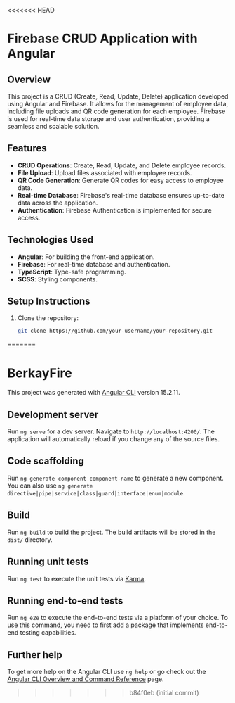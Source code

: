 <<<<<<< HEAD
# Firebase CRUD Application with Angular

## Overview

This project is a CRUD (Create, Read, Update, Delete) application developed using Angular and Firebase. It allows for the management of employee data, including file uploads and QR code generation for each employee. Firebase is used for real-time data storage and user authentication, providing a seamless and scalable solution.

## Features

- **CRUD Operations**: Create, Read, Update, and Delete employee records.
- **File Upload**: Upload files associated with employee records.
- **QR Code Generation**: Generate QR codes for easy access to employee data.
- **Real-time Database**: Firebase's real-time database ensures up-to-date data across the application.
- **Authentication**: Firebase Authentication is implemented for secure access.

## Technologies Used

- **Angular**: For building the front-end application.
- **Firebase**: For real-time database and authentication.
- **TypeScript**: Type-safe programming.
- **SCSS**: Styling components.

## Setup Instructions

1. Clone the repository:
   ```bash
   git clone https://github.com/your-username/your-repository.git
=======
# BerkayFire

This project was generated with [Angular CLI](https://github.com/angular/angular-cli) version 15.2.11.

## Development server

Run `ng serve` for a dev server. Navigate to `http://localhost:4200/`. The application will automatically reload if you change any of the source files.

## Code scaffolding

Run `ng generate component component-name` to generate a new component. You can also use `ng generate directive|pipe|service|class|guard|interface|enum|module`.

## Build

Run `ng build` to build the project. The build artifacts will be stored in the `dist/` directory.

## Running unit tests

Run `ng test` to execute the unit tests via [Karma](https://karma-runner.github.io).

## Running end-to-end tests

Run `ng e2e` to execute the end-to-end tests via a platform of your choice. To use this command, you need to first add a package that implements end-to-end testing capabilities.

## Further help

To get more help on the Angular CLI use `ng help` or go check out the [Angular CLI Overview and Command Reference](https://angular.io/cli) page.
>>>>>>> b84f0eb (initial commit)
